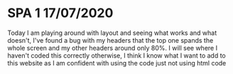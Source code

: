 # SPA 1 17/07/2020

Today I am playing around with layout and seeing what works and what doesn't, I've found a bug with my headers that the top one spands the whole screen and my other headers around only 80%. I will see where I haven't coded this correctly otherwise, I think I know what I want to add to this website as I am confident with using the code just not using html code
